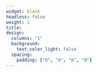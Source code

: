 ```yaml
---
widget: blank
headless: false
weight: 1
title: 
design:
  columns: "1"
  background:
    text_color_light: false
  spacing:
    padding: ["0", "0", "0", "0"]
---
```





